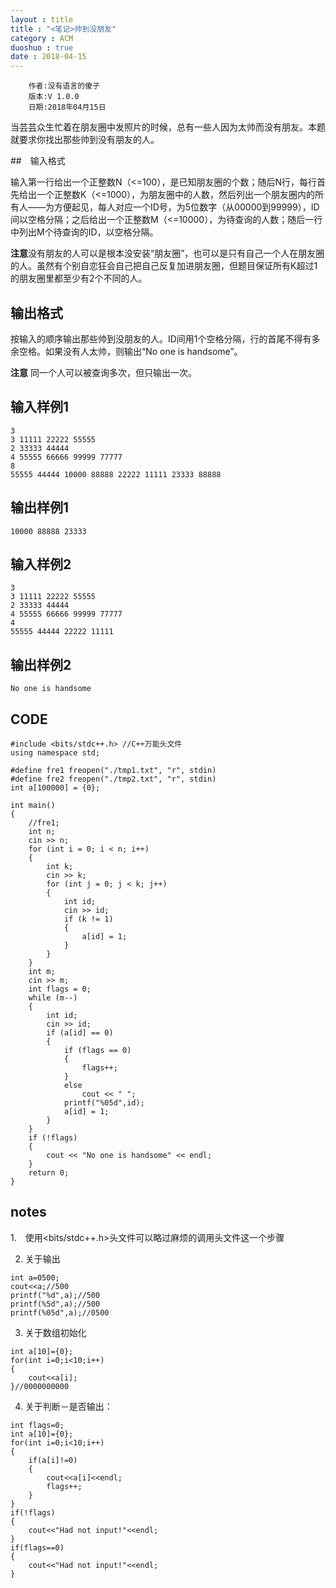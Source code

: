 ```yaml
---
layout : title
title : "<笔记>帅到没朋友"
category : ACM
duoshuo : true
date : 2018-04-15
---
```


        作者:没有语言的傻子
        版本:V 1.0.0
        日期:2018年04月15日

<!-- more -->


当芸芸众生忙着在朋友圈中发照片的时候，总有一些人因为太帅而没有朋友。本题就要求你找出那些帅到没有朋友的人。

##　输入格式

输入第一行给出一个正整数N（<=100），是已知朋友圈的个数；随后N行，每行首先给出一个正整数K（<=1000），为朋友圈中的人数，然后列出一个朋友圈内的所有人——为方便起见，每人对应一个ID号，为5位数字（从00000到99999），ID间以空格分隔；之后给出一个正整数M（<=10000），为待查询的人数；随后一行中列出M个待查询的ID，以空格分隔。

**注意**没有朋友的人可以是根本没安装“朋友圈”，也可以是只有自己一个人在朋友圈的人。虽然有个别自恋狂会自己把自己反复加进朋友圈，但题目保证所有K超过1的朋友圈里都至少有2个不同的人。

##  输出格式

按输入的顺序输出那些帅到没朋友的人。ID间用1个空格分隔，行的首尾不得有多余空格。如果没有人太帅，则输出“No one is handsome”。

**注意** 同一个人可以被查询多次，但只输出一次。

## 输入样例1

```
3
3 11111 22222 55555
2 33333 44444
4 55555 66666 99999 77777
8
55555 44444 10000 88888 22222 11111 23333 88888
```

## 输出样例1

```
10000 88888 23333
```

## 输入样例2

```
3
3 11111 22222 55555
2 33333 44444
4 55555 66666 99999 77777
4
55555 44444 22222 11111
```

## 输出样例2

```No one is handsome```

## CODE

```
#include <bits/stdc++.h> //C++万能头文件
using namespace std;

#define fre1 freopen("./tmp1.txt", "r", stdin)
#define fre2 freopen("./tmp2.txt", "r", stdin)
int a[100000] = {0};

int main()
{
    //fre1;
    int n;
    cin >> n;
    for (int i = 0; i < n; i++)
    {
        int k;
        cin >> k;
        for (int j = 0; j < k; j++)
        {
            int id;
            cin >> id;
            if (k != 1)
            {
                a[id] = 1;
            }
        }
    }
    int m;
    cin >> m;
    int flags = 0;
    while (m--)
    {
        int id;
        cin >> id;
        if (a[id] == 0)
        {
            if (flags == 0)
            {
                flags++;
            }
            else
                cout << " ";
            printf("%05d",id);
            a[id] = 1;
        }
    }
    if (!flags)
    {
        cout << "No one is handsome" << endl;
    }
    return 0;
}
```

## notes

1.　使用<bits/stdc++.h>头文件可以略过麻烦的调用头文件这一个步骤

2. 关于输出
```
int a=0500;
cout<<a;//500
printf("%d",a);//500
printf(%5d",a);//500
printf(%05d",a);//0500
```

3. 关于数组初始化
```
int a[10]={0};
for(int i=0;i<10;i++)
{
    cout<<a[i];
}//0000000000
```
4. 关于判断－是否输出：
```
int flags=0;
int a[10]={0};
for(int i=0;i<10;i++)
{
    if(a[i]!=0)
    {
        cout<<a[i]<<endl;
        flags++;
    }
}
if(!flags)
{
    cout<<"Had not input!"<<endl;
}
if(flags==0)
{
    cout<<"Had not input!"<<endl;
}
```
